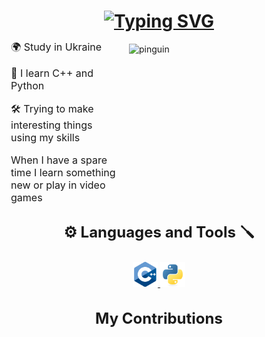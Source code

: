 <h1 align="center">
    <a href="">
        <img src="https://readme-typing-svg.demolab.com?font=Nunito&weight=700&size=35&duration=6000&pause=1000&color=44F77E&center=true&vCenter=true&width=435&lines=Hello,+I'm+Andriy+%3AD" alt="Typing SVG" />
    </a>
</h1>

<img align="right" src="https://github.com/andrejmanin/andrejmanin/blob/main/assets/header.gif?raw=true" width="300" alt="pinguin"/>

<div class="block" style="display: flex; justify-content: center; align-items: center; height: 250px; font-size: 16px;">
    <div class="text" style="margin: 15px">
        <p>
            🌍 Study in Ukraine <br>
        </p>
        <p>
            📔 I learn C++ and Python <br>
        </p>
        <p>
            🛠️ Trying to make interesting things using my skills <br>
        </p>
        <p>
            When I have a spare time I learn something new or play in video games
        </p>
    </div>
    
</div>

<h3 align="center" style="font-size: 24px" >⚙️ Languages and Tools 🪛</h3>
<div align="center">
    <a href="" target="_blank" rel="noreferrer">
        <img src="https://raw.githubusercontent.com/devicons/devicon/master/icons/cplusplus/cplusplus-original.svg" alt="cplusplus" width="40" height="40"/>
    </a>
    <a href="" target="_blank" rel="noreferrer">
        <img src="https://raw.githubusercontent.com/devicons/devicon/master/icons/python/python-original.svg" alt="python" width="40" height="40"/>
    </a>
</div>


<div class="contributions" align="center"align="center">
    <h3 style="font-size: 24px"> My Contributions </h3>
</div>

